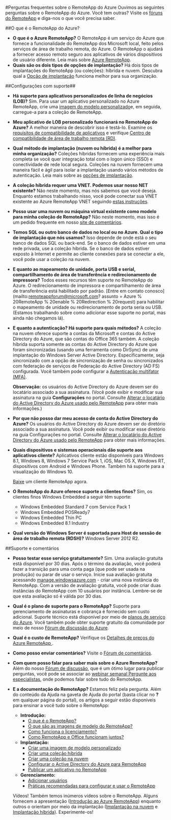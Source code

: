 ﻿<properties title="Azure RemoteApp FAQ" pageTitle="Perguntas frequentes sobre o RemoteApp do Azure" description="Saiba sobre o Azure RemoteApp." metaKeywords="" services="" solutions="" documentationCenter="" authors="elizapo" manager="mbaldwin" />

<tags ms.service="remoteapp" ms.workload="tbd" ms.tgt_pltfrm="na" ms.devlang="na" ms.topic="article" ms.date="12/12/2014" ms.author="elizapo" ms.manager="mbaldwin" />

#Perguntas frequentes sobre o RemoteApp do Azure
Ouvimos as seguintes perguntas sobre o RemoteApp do Azure. Você tem outras? Visite os [fóruns do RemoteApp](https://social.msdn.microsoft.com/Forums/azure/pt-br/home?forum=AzureRemoteApp) e diga-nos o que você precisa saber.

##O que é o RemoteApp do Azure?


- **O que é o Azure RemoteApp?** O RemoteApp é um serviço do Azure que fornece a funcionalidade do RemoteApp dos Microsoft local, feito pelos serviços de área de trabalho remota, do Azure. O RemoteApp o ajudará a fornecer acesso remoto seguro aos aplicativos de vários dispositivos de usuário diferente. Leia mais sobre [Azure RemoteApp](http://azure.microsoft.com/documentation/articles/remoteapp-whatis/).
- **Quais são os dois tipos de opções de implantação?** Há dois tipos de implantações do RemoteApp (ou coleções): híbrida e nuvem. Descubra qual a [Opção de implantação](http://azure.microsoft.com/documentation/articles/remoteapp-whatis/) funciona melhor para sua organização.

##Configurações com suporte##


- **Há suporte para aplicativos personalizados de linha de negócios (LOB)?** Sim. Para usar um aplicativo personalizado no Azure RemoteApp, crie uma [imagem do modelo personalizado](http://azure.microsoft.com/documentation/articles/remoteapp-create-custom-image/)e, em seguida, carregue-a para a coleção de RemoteApp.
- **Meu aplicativo de LOB personalizado funcionará no RemoteApp do Azure?** A melhor maneira de descobrir isso é testá-lo. Examine os [requisitos de compatibilidade de aplicativos](http://www.microsoft.com/pt-br/download/details.aspx?id=18704) e verifique [Centro de compatibilidade de área de trabalho remota (RD)](http://www.rdcompatibility.com/compatibility/default.aspx).
- **Qual método de implantação (nuvem ou híbrida) é a melhor para minha organização?** Coleções híbridas fornecem uma experiência mais completa se você quer integração total com o logon único (SSO) e conectividade de rede local segura. Coleções na nuvem fornecem uma maneira fácil e ágil para isolar a implantação usando vários métodos de autenticação. Leia mais sobre as [opções de implantação](http://azure.microsoft.com/documentation/articles/remoteapp-whatis/).
- **A coleção híbrida requer uma VNET. Podemos usar nosso NET existente?** Não neste momento, mas nós sabemos que você deseja. Enquanto estamos trabalhando nisso, você pode conectar sua VNET existente ao Azure RemoteApp VNET seguindo [estas instruções](http://blogs.msdn.com/b/rds/archive/2014/07/21/how-to-link-azure-remoteapp-to-an-existing-vnet.aspx).
- **Posso usar uma nuvem ou máquina virtual existente como modelo para minha coleção de RemoteApp?** Não neste momento, mas isso é um pedido frequente em nosso [site de comentários](http://feedback.azure.com/forums/247748-azure-remoteapp/suggestions/5923679-allow-creation-of-custom-hybrid-image-completely-w).
- **Temos SQL ou outro banco de dados no local ou no Azure. Qual o tipo de implantação que nós usamos?** Isso depende de onde está o seu banco de dados SQL ou back-end. Se o banco de dados estiver em uma rede privada, use a coleção híbrida. Se o banco de dados estiver exposto à Internet e permite ao cliente conexões para se conectar a ele, você pode usar a coleção na nuvem.
- **E quanto ao mapeamento de unidade, porta USB e serial, compartilhamento de área de transferência e redirecionamento de impressora?** Todos esses recursos têm suporte no RemoteApp do Azure. O redirecionamento de impressora e compartilhamento de área de transferência está habilitado por padrão. [Entre em contato conosco](mailto:remoteappforum@microsoft.com? assunto = Azure % 20RemoteApp % 20enable % 20Redirection % 20request) para habilitar o mapeamento de unidade ou redirecionamento de porta seria ou USB. (Estamos trabalhando sobre como adicionar esse suporte no portal, mas ainda não chegamos lá).
- **E quanto a autenticação? Há suporte para quais métodos?** A coleção na nuvem oferece suporte a contas da Microsoft e contas do Active Directory do Azure, que são contas do Office 365 também. A coleção híbrida suporta somente as contas do Active Directory do Azure que foram sincronizadas (usando uma ferramenta como DirSync) de uma implantação do Windows Server Active Directory. Especificamente, seja sincronizado com a opção de sincronização de senha ou sincronizados com federação de serviços de Federação do Active Directory (AD FS) configurada. Você também pode configurar a [Autenticação multifator (MFA)](http://azure.microsoft.com/documentation/services/multi-factor-authentication/).

	**Observação:** os usuários do Active Directory do Azure devem ser do locatário associado a sua assinatura. (Você pode exibir e modificar sua assinatura na guia **Configurações** no portal. Consulte [Alterar o locatário do Active Directory do Azure usado pelo RemoteApp](http://msdn.microsoft.com/3d6c4fd1-c981-4c57-9402-59fe31b11883) para obter mais informações.)

- **Por que não posso dar meu acesso de conta do Active Directory do Azure?** Os usuários do Active Directory do Azure devem ser do diretório associado a sua assinatura. Você pode exibir ou modificar esse diretório na guia Configurações no portal. Consulte [Alterar o locatário do Active Directory do Azure usado pelo RemoteApp](http://msdn.microsoft.com/3d6c4fd1-c981-4c57-9402-59fe31b11883) para obter mais informações.
- **Quais dispositivos e sistemas operacionais dão suporte aos aplicativos cliente?** Aplicativos cliente estão disponíveis para Windows 8.1, Windows 8, Windows 7 Service Pack 1, iOS, Mac OS X, Windows RT, dispositivos com Android e Windows Phone. Também há suporte para a visualização do Windows 10.
 
	[Baixe](https://www.remoteapp.windowsazure.com/ClientDownload/AllClients.aspx) um cliente RemoteApp agora.
- **O RemoteApp do Azure oferece suporte a clientes finos?** Sim, os clientes finos Windows Embedded a seguir têm suporte:
	- Windows Embedded Standard 7 com Service Pack 1
	- Windows Embedded POSReady7 
	- Windows Embedded Thin PC 
	- Windows Embedded 8.1 Industry

- **Qual versão do Windows Server é suportada para Host de sessão de área de trabalho remota (RDSH)?** Windows Server 2012 R2.

##Suporte e comentários

- **Posso testar esse serviço gratuitamente?** Sim. Uma avaliação gratuita está disponível por 30 dias. Após o término da avaliação, você poderá fazer a transição para uma conta paga (que pode ser usada na produção) ou parar de usar o serviço. Inicie sua avaliação gratuita acessando [manage.windowsazure.com](http://manage.windowsazure.com) - criar uma nova instância do RemoteApp. Com a versão de avaliação gratuita, você pode criar duas instâncias do RemoteApp com 10 usuários por instância. Lembre-se de que esta avaliação só é válida por 30 dias.
- **Qual é o plano de suporte para o RemoteApp?** Suporte para gerenciamento de assinaturas e cobrança é fornecido sem custo adicional. Suporte técnico está disponível por meio de [planos de serviço do Azure](http://azure.microsoft.com/support/plans/). Você também pode obter suporte gratuito da comunidade por meio de nosso [Fórum de discussão do Azure](http://social.msdn.microsoft.com/Forums/windowsazure/pt-br/home?forum=AzureRemoteApp).
- **Qual é o custo de RemoteApp?** Verifique os [Detalhes de preços do Azure RemoteApp ](http://azure.microsoft.com/pricing/details/remoteapp/).
- **Como posso enviar comentários?** Visite o [Fórum de comentários](http://feedback.azure.com/forums/247748-azure-remoteapp).
- **Com quem posso falar para saber mais sobre o Azure RemoteApp?** Além do nosso [Fórum de discussão](http://social.msdn.microsoft.com/Forums/windowsazure/pt-br/home?forum=AzureRemoteApp), que é um ótimo lugar para publicar perguntas, você pode se associar ao [webinar semanal Pergunte aos especialistas](https://azureinfo.microsoft.com/US-Azure-WBNR-FY15-11Nov-AzureRemoteAppAskTheExperts-Registration-Page.html), onde podemos falar sobre tudo do RemoteApp.
- **E a documentação do RemoteApp?** Estamos feliz pela pergunta. Além do conteúdo da Ajuda na gaveta de Ajuda do portal (basta clicar no **?** em qualquer página do portal), os artigos a seguir estão disponíveis para ensinar a você tudo sobre o RemoteApp:
	- **Introdução:**
		- [O que é o RemoteApp?](http://azure.microsoft.com/documentation/articles/remoteapp-whatis/)
		- [O que são as imagens de modelo do RemoteApp?](http://azure.microsoft.com/documentation/articles/remoteapp-images/)
		- [Como funciona o licenciamento?](http://azure.microsoft.com/documentation/articles/remoteapp-licensing/)
		- [Como RemoteApp e Office funcionam juntos?](http://azure.microsoft.com/documentation/articles/remoteapp-o365/)
	- **Implantação:**
		- [Criar uma imagem de modelo personalizado](http://azure.microsoft.com/documentation/articles/remoteapp-create-custom-image/)
		- [Criar uma coleção híbrida](http://azure.microsoft.com/documentation/articles/remoteapp-create-hybrid-deployment/)
		- [Criar uma coleção na nuvem](http://azure.microsoft.com/documentation/articles/remoteapp-create-cloud-deployment/)
		- [Configurar o Active Directory do Azure para RemoteApp](http://azure.microsoft.com/documentation/articles/remoteapp-ad/)
		- [Publicar um aplicativo no RemoteApp](http://azure.microsoft.com/documentation/articles/remoteapp-publish/)
	- **Gerenciamento:**
		- [Adicionar usuários](http://azure.microsoft.com/documentation/articles/remoteapp-user/)
		- [Práticas recomendadas para configurar e usar o RemoteApp](http://azure.microsoft.com/documentation/articles/remoteapp-bestpractices/)	

	Vídeos! Também temos inúmeros vídeos sobre o RemoteApp. Alguns fornecem a apresentação ([Introdução ao Azure RemoteApp](http://azure.microsoft.com/documentation/videos/cloud-cover-ep-150-azure-remote-app-with-thomas-willingham-and-nihar-namjoshi/)) enquanto outros o orientam por meio da implantação ([Implantação na nuvem](https://www.youtube.com/watch?v=3NAv2iwZtGc&feature=youtu.be) e [Implantação híbrida](https://www.youtube.com/watch?v=GCIMxPUvg0c&feature=youtu.be)). Experimente-os!


<!--HONumber=35.2-->
